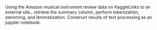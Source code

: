 Using the Amazon musical instrument review data on KaggleLinks to an external site., retrieve the summary column, perform tokenization, stemming, and lemmatization. Construct results of text processing as an jupyter notebook.
